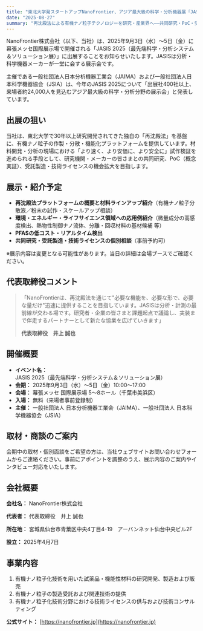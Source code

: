 ```yaml
---
title: "東北大学発スタートアップNanoFrontier、アジア最大級の科学・分析機器展「JASIS 2025」に出展"
date: "2025-08-27"
summary: "再沈殿法による有機ナノ粒子テクノロジーを研究・産業界へ——共同研究・PoC・受託製造の相談を会場で受け付け"
---
```


NanoFrontier株式会社（以下、当社）は、2025年9月3日（水）〜5日（金）に幕張メッセ国際展示場で開催される「JASIS 2025（最先端科学・分析システム＆ソリューション展）」に出展することをお知らせいたします。JASISは分析・科学機器メーカーが一堂に会する展示会です。

主催である一般社団法人日本分析機器工業会（JAIMA）および一般社団法人日本科学機器協会（JSIA）は、今年のJASIS 2025について「出展社400社以上、来場者約24,000人を見込むアジア最大級の科学・分析分野の展示会」と発表しています。

## 出展の狙い

当社は、東北大学で30年以上研究開発されてきた独自の「再沈殿法」を基盤に、有機ナノ粒子の作製・分散・機能化プラットフォームを提供しています。材料開発・分析の現場における「より速く、より安価に、より安全に」試作検証を進められる手段として、研究機関・メーカーの皆さまとの共同研究、PoC（概念実証）、受託製造・技術ライセンスの機会拡大を目指します。

## 展示・紹介予定

- **再沈殿法プラットフォームの概要と材料ラインアップ紹介**（有機ナノ粒子分散液／粉末の試作・スケールアップ相談）
- **環境・エネルギー・ライフサイエンス領域への応用例紹介**（微量成分の高感度検出、熱物性制御ナノ流体、分離・回収材料の基材候補 等）
- **PFASの低コスト・リアルタイム検出**
- **共同研究・受託製造・技術ライセンスの個別相談**（事前予約可）

※展示内容は変更となる可能性があります。当日の詳細は会場ブースでご確認ください。

## 代表取締役コメント

> 「NanoFrontierは、再沈殿法を通じて"必要な機能を、必要な形で、必要な量だけ"迅速に提供することを目指しています。JASISは分析・計測の最前線が交わる場です。研究者・企業の皆さまと課題起点で議論し、実装まで伴走するパートナーとして新たな協業を広げていきます」
> 
> **代表取締役　井上 誠也**

## 開催概要

- **イベント名：** JASIS 2025（最先端科学・分析システム＆ソリューション展）
- **会期：** 2025年9月3日（水）〜5日（金）10:00〜17:00
- **会場：** 幕張メッセ 国際展示場 5〜8ホール（千葉市美浜区）
- **入場：** 無料（来場者事前登録制）
- **主催：** 一般社団法人 日本分析機器工業会（JAIMA）、一般社団法人 日本科学機器協会（JSIA）

## 取材・商談のご案内

会期中の取材・個別面談をご希望の方は、当社ウェブサイトお問い合わせフォームからご連絡ください。事前にアポイントを調整のうえ、展示内容のご案内やインタビュー対応をいたします。


## 会社概要

**会社名：** NanoFrontier株式会社

**代表者：** 代表取締役　井上 誠也

**所在地：** 宮城県仙台市青葉区中央4丁目4-19　アーバンネット仙台中央ビル2F

**設立：** 2025年4月7日

## 事業内容

1. 有機ナノ粒子化技術を用いた試薬品・機能性材料の研究開発、製造および販売
2. 有機ナノ粒子の製造受託および関連技術の提供
3. 有機ナノ粒子化技術分野における技術ライセンスの供与および技術コンサルティング

**公式サイト：** [https://nanofrontier.jp](https://nanofrontier.jp) 
